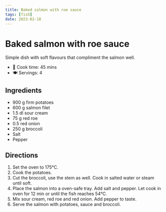 ```yaml
---
title: Baked salmon with roe sauce
tags: [fish]
date: 2023-02-18
---
```


# Baked salmon with roe sauce

Simple dish with soft flavours that compliment the salmon well.

- 🍳 Cook time: 45 mins
- 🍽️ Servings: 4

## Ingredients

- 900 g firm potatoes
- 600 g salmon filet
- 1.5 dl sour cream
- 75 g red roe
- 0.5 red onion
- 250 g broccoli
- Salt
- Pepper

## Directions

1. Set the oven to 175°C.
2. Cook the potatoes.
3. Cut the broccoli, use the stem as well. Cook in salted water or steam until soft.
4. Place the salmon into a oven-safe tray. Add salt and pepper. Let cook in oven for 12 min or until the fish reaches 54°C.
5. Mix sour cream, red roe and red onion. Add pepper to taste.
6. Serve the salmon with potatoes, sauce and broccoli.
